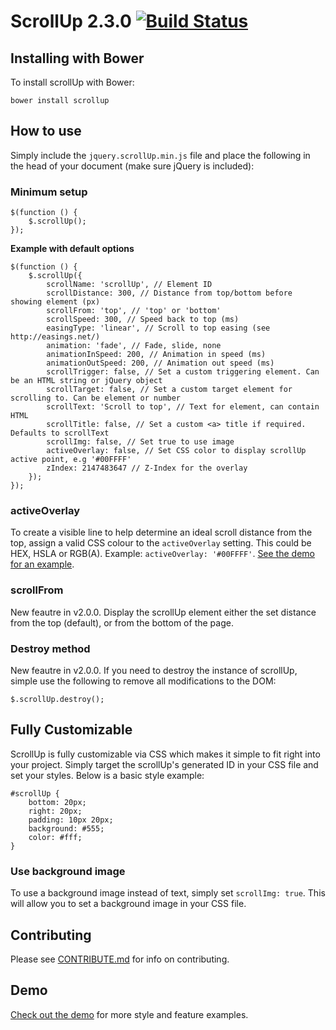 # ScrollUp 2.3.0 [![Build Status](https://travis-ci.org/markgoodyear/scrollup.png?branch=master)](https://travis-ci.org/markgoodyear/scrollup)

## Installing with Bower
To install scrollUp with Bower:

```
bower install scrollup
```

## How to use
Simply include the `jquery.scrollUp.min.js` file and place the following in the head of your document (make sure jQuery is included):

### Minimum setup

```
$(function () {
    $.scrollUp();
});
```

**Example with default options**

```
$(function () {
    $.scrollUp({
        scrollName: 'scrollUp', // Element ID
        scrollDistance: 300, // Distance from top/bottom before showing element (px)
        scrollFrom: 'top', // 'top' or 'bottom'
        scrollSpeed: 300, // Speed back to top (ms)
        easingType: 'linear', // Scroll to top easing (see http://easings.net/)
        animation: 'fade', // Fade, slide, none
        animationInSpeed: 200, // Animation in speed (ms)
        animationOutSpeed: 200, // Animation out speed (ms)
        scrollTrigger: false, // Set a custom triggering element. Can be an HTML string or jQuery object
        scrollTarget: false, // Set a custom target element for scrolling to. Can be element or number
        scrollText: 'Scroll to top', // Text for element, can contain HTML
        scrollTitle: false, // Set a custom <a> title if required. Defaults to scrollText
        scrollImg: false, // Set true to use image
        activeOverlay: false, // Set CSS color to display scrollUp active point, e.g '#00FFFF'
        zIndex: 2147483647 // Z-Index for the overlay
    });
});
```

### activeOverlay

To create a visible line to help determine an ideal scroll distance from the top, assign a valid CSS colour to the `activeOverlay` setting. This could be HEX, HSLA or RGB(A). Example: `activeOverlay: '#00FFFF'`. <a href="http://markgoodyear.com/labs/scrollup" target="_blank">See the demo for an example</a>.
<p style="text-align: center;"></p>

### scrollFrom

New feautre in v2.0.0. Display the scrollUp element either the set distance from the top (default), or from the bottom of the page.

### Destroy method

New feautre in v2.0.0. If you need to destroy the instance of scrollUp, simple use the following to remove all modifications to the DOM:

```
$.scrollUp.destroy();
```


## Fully Customizable
ScrollUp is fully customizable via CSS which makes it simple to fit right into your project. Simply target the scrollUp's generated ID in your CSS file and set your styles. Below is a basic style example:

```
#scrollUp {
    bottom: 20px;
    right: 20px;
    padding: 10px 20px;
    background: #555;
    color: #fff;
}
```

### Use background image

To use a background image instead of text, simply set `scrollImg: true`. This will allow you to set a background image in your CSS file.

## Contributing
Please see [CONTRIBUTE.md](CONTRIBUTE.md) for info on contributing.

## Demo
<a href="http://markgoodyear.com/labs/scrollup/" target="_blank">Check out the demo</a> for more style and feature examples.
